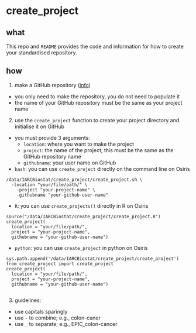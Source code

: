 # create_project

## what
This repo and `README` provides the code and information for how to create your standardised repository.

## how
1. make a GitHub repository ([info](https://docs.github.com/en/repositories/creating-and-managing-repositories/quickstart-for-repositories))
  * you only need to make the repository, you do not need to populate it
  * the name of your GitHub repository must be the same as your project name
2. use the `create_project` function to create your project directory and initialise it on GitHub
  * you must provide 3 arguments:
    * `location`: where you want to make the project
    * `project`: the name of the project; this must be the same as the GitHub repository name
    * `githubname`: your user name on GitHub
  * `bash`: you can use `create_project` directly on the command line on Osiris
```
/data/IARCBiostat/create_project/create_project.sh \
  -location "your/file/path/" \
	-project "your-project-name" \
	-githubname "your-github-user-name"
```

  * `R`: you can use `create_projects()` directly in R on Osiris
```
source("/data/IARCBiostat/create_project/create_project.R")
create_project(
  location = "your/file/path/",
  project = "your-project-name",
  githubname = "your-github-user-name")
```

  * `python`: you can use `create_project` in python on Osiris
```
sys.path.append('/data/IARCBiostat/create_project/create_project')
from create_project import create_project
create_project(
  location = "your/file/path/",
  project = "your-project-name",
  githubname = "your-github-user-name")
  
```

3. guidelines:
  * use capitals sparingly
  * use `-` to combine; e.g., colon-caner
  * use `_` to separate; e.g., EPIC_colon-cancer

